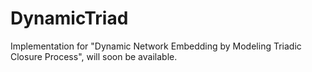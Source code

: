 # DynamicTriad
Implementation for "Dynamic Network Embedding by Modeling Triadic Closure Process", will soon be available.

